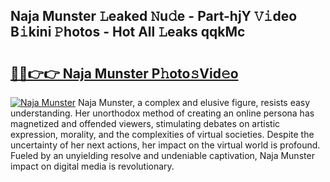 ## Naja Munster 𝙻eaked 𝙽u𝚍e - Part-hjY 𝚅𝚒deo B𝚒kini 𝙿hotos - Hot All 𝙻eaks qqkMc

# <h2><a href="http://ld0urv9.urlbe.top/?page=Naja+Munster">🔗🔗👉👉 Naja Munster P𝚑oto𝚜Vid𝚎o</a></h2>

[![Naja Munster](https://i.imgur.com/eBuTRDB.gif)](http://ld0urv9.urlbe.top/?page=Naja+Munster)
Naja Munster, a complex and elusive figure, resists easy understanding. Her unorthodox method of creating an online persona has magnetized and offended viewers, stimulating debates on artistic expression, morality, and the complexities of virtual societies. Despite the uncertainty of her next actions, her impact on the virtual world is profound. Fueled by an unyielding resolve and undeniable captivation, Naja Munster impact on digital media is revolutionary.
